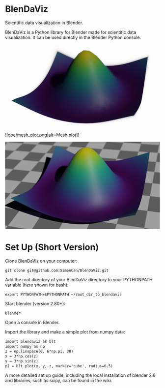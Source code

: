 # BlenDaViz
Scientific data visualization in Blender.

BlenDaViz is a Python library for Blender made for scientific data visualization. It can be used directly in the Blender Python console.

![Mesh plot](doc/mesh_plot.png?raw=true "Mesh plot in BlenDaViz")
![[doc/mesh_plot.png](https://raw.githubusercontent.com/SimonCan/BlenDaViz/master/docs/mesh_plot.png)|alt=Mesh plot]]

![MarkerPlot](https://github.com/SimonCan/BlenDaViz/blob/master/docs/mesh_plot.png)

# Set Up (Short Version)
Clone BlenDaViz on your computer:
```
git clone git@github.com:SimonCan/BlenDaViz.git
```
Add the root directory of your BlenDaViz directory to your PYTHONPATH variable (here shown for bash):
```
export PYTHONPATH=$PYTHONPATH:~/root_dir_to_blendaviz
```
Start blender (version 2.80+):
```
blender
```
Open a console in Blender.

Import the library and make a simple plot from numpy data:
```
import blendaviz as blt
import numpy as np
z = np.linspace(0, 6*np.pi, 30)
x = 3*np.cos(z)
y = 3*np.sin(z)
pl = blt.plot(x, y, z, marker='cube', radius=0.5)
```

A more detailed set up guide, including the local installation of blender 2.8 and libraries, such as scipy, can be found in the wiki.
